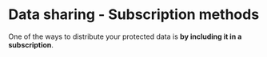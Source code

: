 # Data sharing - Subscription methods

One of the ways to distribute your protected data is **by including it in a
subscription**.
